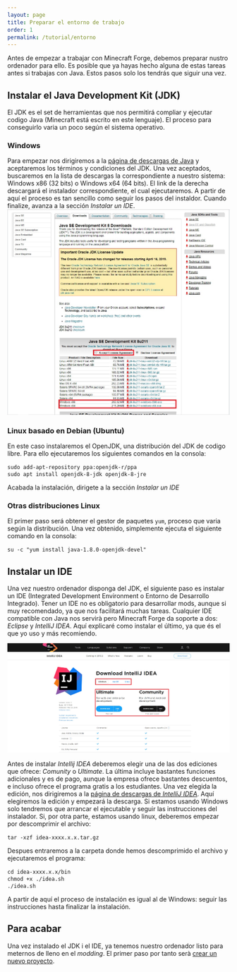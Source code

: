 ```yaml
---
layout: page
title: Preparar el entorno de trabajo
order: 1
permalink: /tutorial/entorno
---
```

Antes de empezar a trabajar con Minecraft Forge, debemos preparar nustro ordenador para ello. Es posible que ya hayas hecho alguna de estas tareas antes si trabajas con Java. Estos pasos solo los tendrás que siguir una vez.
## Instalar el Java Development Kit (JDK)
El JDK es el set de herramientas que nos permitirá compliar y ejecutar codigo Java (Minecraft está escrito en este lenguaje). El proceso para conseguirlo varia un poco según el sistema operativo.
### Windows
Para empezar nos dirigiremos a la [página de descargas de Java](https://www.oracle.com/technetwork/java/javase/downloads/jdk8-downloads-2133151.html) y aceptaremos los términos y condiciones del JDK. Una vez aceptados, buscaremos en la lista de descargas la correspondiente a nuestro sistema: Windows x86 (32 bits) o Windows x64 (64 bits). El link de la derecha descargará el instalador correspondiente, el cual ejecutaremos. A partir de aquí el proceso es tan sencillo como seguir los pasos del instaldor. Cuando finalize, avanza a la sección *Instalar un IDE*.
![La página de descargas de Java](/assets/img/jdk_win.jpg)
### Linux basado en Debian (Ubuntu)
En este caso instalaremos el OpenJDK, una distribución del JDK de codigo libre. Para ello ejecutaremos los siguientes  comandos en la consola:
```shell
sudo add-apt-repository ppa:openjdk-r/ppa
sudo apt install openjdk-8-jdk openjdk-8-jre
```
Acabada la instalación, dirigete a la sección *Instalar un IDE*
### Otras distribuciones Linux
El primer paso será obtener el gestor de paquetes `yum`, proceso que varia según la distribución. Una vez obtenido, simplemente ejecuta el siguiente comando en la consola:
```shell
su -c "yum install java-1.8.0-openjdk-devel"
```
## Instalar un IDE
Una vez nuestro ordenador disponga del JDK, el siguiente paso es instalar un IDE (Integrated Development Environment o Entorno de Desarrollo Integrado). Tener un IDE no es obligatorio para desarrollar mods, aunque si muy recomendado, ya que nos facilitará muchas tareas. Cualquier IDE compatible con Java nos servirà pero Minecraft Forge da soporte a dos: *Eclipse* y *IntelliJ IDEA*. Aquí explicaré como instalar el último, ya que és el que yo uso y más recomiendo.

![Página de descargas de *IntelliJ IDEA*](/assets/img/idea.jpg)

Antes de instalar *Intellij IDEA* deberemos elegir una de las dos ediciones que ofrece: *Comunity* o *Ultimate*. La última incluye bastantes funciones adicionales y es de pago, aunque la empresa ofrece bastantes descuentos, e incluso ofrece el programa gratis a los estudiantes. Una vez elegida la edición, nos dirigiremos a la [página de descargas de *IntelliJ IDEA*](https://www.jetbrains.com/idea/download/). Aquí elegiremos la edición y empezará la descarga. Si estamos usando Windows solo tendremos que arrancar el ejecutable y seguir las instrucciones del instalador. Si, por otra parte, estamos usando linux, deberemos empezar por descomprimir el archivo:
```shell
tar -xzf idea-xxxx.x.x.tar.gz
```
Despues entraremos a la carpeta donde hemos descomprimido el archivo y ejecutaremos el programa:
```shell
cd idea-xxxx.x.x/bin
chmod +x ./idea.sh
./idea.sh
```
A partir de aquí el proceso de instalación es igual al de Windows: seguir las instrucciones hasta finalizar la instalación.
## Para acabar
Una vez instalado el JDK i el IDE, ya tenemos nuestro ordenador listo para meternos de lleno en el *modding*. El primer paso por tanto serà [crear un nuevo proyecto](#).